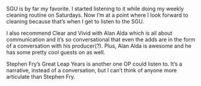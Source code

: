  SGU is by far my favorite. I started listening to it while doing my weekly cleaning routine on Saturdays. Now I’m at a point where I look forward to cleaning because that’s when I get to listen to the SGU. 

I also recommend Clear and Vivid with Alan Alda which is all about communication and it’s  so conversational that even the adds are in the form of a conversation with his producer(?). Plus, Alan Alda is awesome and he has some pretty cool guests on as well. 

Stephen Fry’s Great Leap Years is another one OP could listen to. It’s a narrative, instead of a conversation, but I can’t think of anyone more articulate than Stephen Fry. 